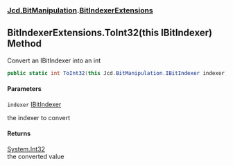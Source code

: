 ### [Jcd.BitManipulation](Jcd.BitManipulation.md 'Jcd.BitManipulation').[BitIndexerExtensions](Jcd.BitManipulation.BitIndexerExtensions.md 'Jcd.BitManipulation.BitIndexerExtensions')

## BitIndexerExtensions.ToInt32(this IBitIndexer) Method

Convert an IBitIndexer into an int

```csharp
public static int ToInt32(this Jcd.BitManipulation.IBitIndexer indexer);
```
#### Parameters

<a name='Jcd.BitManipulation.BitIndexerExtensions.ToInt32(thisJcd.BitManipulation.IBitIndexer).indexer'></a>

`indexer` [IBitIndexer](Jcd.BitManipulation.IBitIndexer.md 'Jcd.BitManipulation.IBitIndexer')

the indexer to convert

#### Returns
[System.Int32](https://docs.microsoft.com/en-us/dotnet/api/System.Int32 'System.Int32')  
the converted value